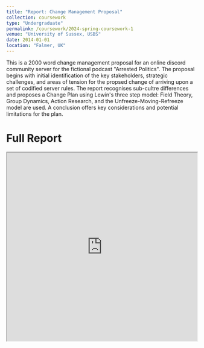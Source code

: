 ```yaml
---
title: "Report: Change Management Proposal"
collection: coursework
type: "Undergraduate"
permalink: /coursework/2024-spring-coursework-1
venue: "University of Sussex, USBS"
date: 2014-01-01
location: "Falmer, UK"
---
```


This is a 2000 word change management proposal for an online discord community server for the fictional podcast "Arrested Politics". The proposal begins with initial identification of the key stakeholders, strategic challenges, and areas of tension for the propsed change of arriving upon a set of codified server rules. The report recognises sub-cultre differences and proposes a Change Plan using Lewin's three step model: Field Theory, Group Dynamics, Action Research, and the Unfreeze-Moving-Refreeze model are used. A conclusion offers key considerations and potential limitations for the plan.

Full Report
======
<iframe width="100%" height="500vh"
    src="https://dariustata.github.io/files/Change_Management_Proposal.pdf"
    >
</iframe>